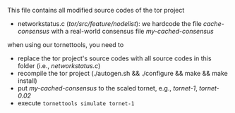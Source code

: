 This file contains all modified source codes of the tor project

- networkstatus.c (*tor/src/feature/nodelist*): we hardcode the file *cache-consensus* with a real-world consensus file *my-cached-consensus*

when using our tornettools, you need to 
- replace the tor project's source codes with all source codes in this folder (i.e., *networkstatus.c*)
- recompile the tor project (./autogen.sh && ./configure && make && make install)
- put *my-cached-consensus* to the scaled tornet, e.g., *tornet-1*, *tornet-0.02*
- execute ```tornettools simulate tornet-1```